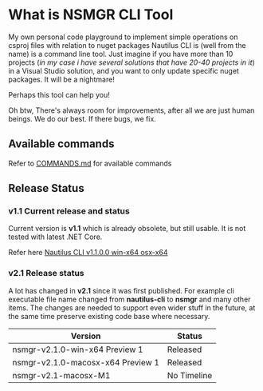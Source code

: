 # What is NSMGR CLI Tool
My own personal code playground to implement simple operations on csproj files with relation to nuget packages
Nautilus CLI is (well from the name) is a command line tool.
Just imagine if you have more than 10 projects (*in my case i have several solutions that have 20-40 projects in it*) in a Visual Studio solution, and you want to only update specific nuget packages. It will be a nightmare! 

Perhaps this tool can help you!

Oh btw, There's always room for improvements, after all we are just human beings. We do our best. If there bugs, we fix. 

## Available commands
Refer to [COMMANDS.md](https://github.com/synthphonic/nautilus-cli/blob/develop/develop-main/docs/COMMANDS.md) for available commands

## Release Status
### v1.1 Current release and status
Current version is **v1.1** which is already obsolete, but still usable. It is not tested with latest .NET Core.

Refer here [Nautilus CLI v1.1.0.0 win-x64 osx-x64 ](https://github.com/synthphonic/nautilus-cli/releases/tag/Nautilus-CLI-1.1.0.0-winx64-osx64)

### v2.1 Release status
A lot has changed in **v2.1** since it was first published. For example cli executable file name changed from **nautilus-cli** to **nsmgr** and many other items. The changes are needed to support even wider stuff in the future, at the same time preserve existing code base where necessary.

|Version| Status |
|--|--|
|nsmgr-v2.1.0-win-x64 Preview 1 | Released |
|nsmgr-v2.1.0-macosx-x64 Preview 1 | Released |
|nsmgr-v2.1-macosx-M1 | No Timeline |
